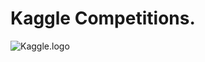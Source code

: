 # Kaggle Competitions.

![Kaggle.logo]("https://www.google.com/url?sa=i&url=https%3A%2F%2Fsudonull.com%2Fposts%2F17835-Competition-Kaggle-Home-Credit-Default-Risk-data-analysis-and-simple-predictive-models&psig=AOvVaw2CU1JvqNMOz2HF0gI3f0Cy&ust=1571315379211000&source=images&cd=vfe&ved=0CAIQjRxqFwoTCOC0iIvkoOUCFQAAAAAdAAAAABAP")
